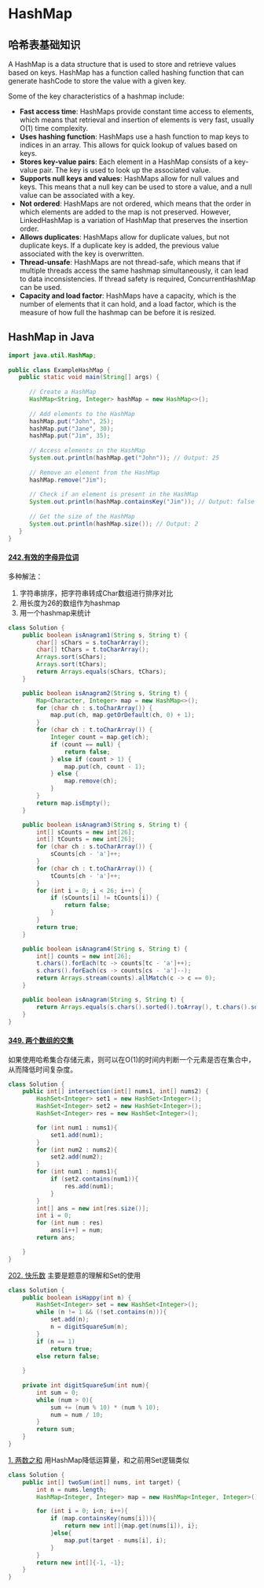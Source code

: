 # HashMap
## 哈希表基础知识
A HashMap is a data structure that is used to store and retrieve values based on keys. HashMap has a function called hashing function that can generate hashCode to store the value with a given key.

Some of the key characteristics of a hashmap include:
* **Fast access time**: HashMaps provide constant time access to elements, which means that retrieval and insertion of elements is very fast, usually O(1) time complexity.
* **Uses hashing function**: HashMaps use a hash function to map keys to indices in an array. This allows for quick lookup of values based on keys.
* **Stores key-value pairs**: Each element in a HashMap consists of a key-value pair. The key is used to look up the associated value.
* **Supports null keys and values**: HashMaps allow for null values and keys. This means that a null key can be used to store a value, and a null value can be associated with a key.
* **Not ordered**: HashMaps are not ordered, which means that the order in which elements are added to the map is not preserved. However, LinkedHashMap is a variation of HashMap that preserves the insertion order.
* **Allows duplicates**: HashMaps allow for duplicate values, but not duplicate keys. If a duplicate key is added, the previous value associated with the key is overwritten.
* **Thread-unsafe**: HashMaps are not thread-safe, which means that if multiple threads access the same hashmap simultaneously, it can lead to data inconsistencies. If thread safety is required, ConcurrentHashMap can be used.
* **Capacity and load factor**: HashMaps have a capacity, which is the number of elements that it can hold, and a load factor, which is the measure of how full the hashmap can be before it is resized.

## HashMap in Java
```java
import java.util.HashMap;
 
public class ExampleHashMap {
   public static void main(String[] args) {
       
      // Create a HashMap
      HashMap<String, Integer> hashMap = new HashMap<>();
       
      // Add elements to the HashMap
      hashMap.put("John", 25);
      hashMap.put("Jane", 30);
      hashMap.put("Jim", 35);
       
      // Access elements in the HashMap
      System.out.println(hashMap.get("John")); // Output: 25
       
      // Remove an element from the HashMap
      hashMap.remove("Jim");
       
      // Check if an element is present in the HashMap
      System.out.println(hashMap.containsKey("Jim")); // Output: false
       
      // Get the size of the HashMap
      System.out.println(hashMap.size()); // Output: 2
   }
}
```
#### [242.有效的字母异位词](https://leetcode.cn/problems/valid-anagram/)
多种解法：
1. 字符串排序，把字符串转成Char数组进行排序对比
2. 用长度为26的数组作为hashmap
3. 用一个hashmap来统计
```java
class Solution {
    public boolean isAnagram1(String s, String t) {
        char[] sChars = s.toCharArray();
        char[] tChars = t.toCharArray();
        Arrays.sort(sChars);
        Arrays.sort(tChars);
        return Arrays.equals(sChars, tChars);
    }

    public boolean isAnagram2(String s, String t) {
        Map<Character, Integer> map = new HashMap<>();
        for (char ch : s.toCharArray()) {
            map.put(ch, map.getOrDefault(ch, 0) + 1);
        }
        for (char ch : t.toCharArray()) {
            Integer count = map.get(ch);
            if (count == null) {
                return false;
            } else if (count > 1) {
                map.put(ch, count - 1);
            } else {
                map.remove(ch);
            }
        }
        return map.isEmpty();
    }

    public boolean isAnagram3(String s, String t) {
        int[] sCounts = new int[26];
        int[] tCounts = new int[26];
        for (char ch : s.toCharArray()) {
            sCounts[ch - 'a']++;
        }
        for (char ch : t.toCharArray()) {
            tCounts[ch - 'a']++;
        }
        for (int i = 0; i < 26; i++) {
            if (sCounts[i] != tCounts[i]) {
                return false;
            }
        }
        return true;
    }

    public boolean isAnagram4(String s, String t) {
        int[] counts = new int[26];
        t.chars().forEach(tc -> counts[tc - 'a']++);
        s.chars().forEach(cs -> counts[cs - 'a']--);
        return Arrays.stream(counts).allMatch(c -> c == 0);
    }

    public boolean isAnagram(String s, String t) {
        return Arrays.equals(s.chars().sorted().toArray(), t.chars().sorted().toArray());
    }
}
```
#### [349. 两个数组的交集](https://leetcode.cn/problems/intersection-of-two-arrays/description/)
如果使用哈希集合存储元素，则可以在O(1)的时间内判断一个元素是否在集合中，从而降低时间复杂度。
```java
class Solution {
    public int[] intersection(int[] nums1, int[] nums2) {
        HashSet<Integer> set1 = new HashSet<Integer>();
        HashSet<Integer> set2 = new HashSet<Integer>();
        HashSet<Integer> res = new HashSet<Integer>();

        for (int num1 : nums1){
            set1.add(num1);
        }
        for (int num2 : nums2){
            set2.add(num2);
        }
        for (int num1 : nums1){
            if (set2.contains(num1)){
                res.add(num1);
            }
        }
        int[] ans = new int[res.size()];
        int i = 0;
        for (int num : res)
            ans[i++] = num;
        return ans;

    }
}
```
[202. 快乐数](https://leetcode.cn/problems/happy-number/description/)
主要是题意的理解和Set的使用
```java
class Solution {
    public boolean isHappy(int n) {
        HashSet<Integer> set = new HashSet<Integer>();
        while (n != 1 && (!set.contains(n))){
            set.add(n);
            n = digitSquareSum(n);
        }
        if (n == 1)
            return true;
        else return false;
        
    }
    
    private int digitSquareSum(int num){
        int sum = 0;
        while (num > 0){
            sum += (num % 10) * (num % 10);
            num = num / 10;
        }
        return sum;
    }
}
```
[1. 两数之和](https://leetcode.cn/problems/two-sum/)
用HashMap降低运算量，和之前用Set逻辑类似
```java
class Solution {
    public int[] twoSum(int[] nums, int target) {
        int n = nums.length;
        HashMap<Integer, Integer> map = new HashMap<Integer, Integer>();

        for (int i = 0; i<n; i++){
            if (map.containsKey(nums[i])){
                return new int[]{map.get(nums[i]), i};
            }else{
                map.put(target - nums[i], i);
            }
        }
        return new int[]{-1, -1};
    }
}
```
